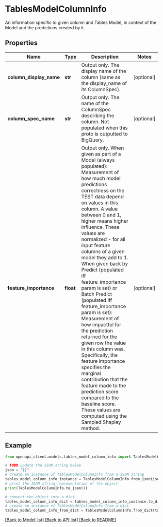 # TablesModelColumnInfo

An information specific to given column and Tables Model, in context of the Model and the predictions created by it.

## Properties

Name | Type | Description | Notes
------------ | ------------- | ------------- | -------------
**column_display_name** | **str** | Output only. The display name of the column (same as the display_name of its ColumnSpec). | [optional] 
**column_spec_name** | **str** | Output only. The name of the ColumnSpec describing the column. Not populated when this proto is outputted to BigQuery. | [optional] 
**feature_importance** | **float** | Output only. When given as part of a Model (always populated): Measurement of how much model predictions correctness on the TEST data depend on values in this column. A value between 0 and 1, higher means higher influence. These values are normalized - for all input feature columns of a given model they add to 1. When given back by Predict (populated iff feature_importance param is set) or Batch Predict (populated iff feature_importance param is set): Measurement of how impactful for the prediction returned for the given row the value in this column was. Specifically, the feature importance specifies the marginal contribution that the feature made to the prediction score compared to the baseline score. These values are computed using the Sampled Shapley method. | [optional] 

## Example

```python
from openapi_client.models.tables_model_column_info import TablesModelColumnInfo

# TODO update the JSON string below
json = "{}"
# create an instance of TablesModelColumnInfo from a JSON string
tables_model_column_info_instance = TablesModelColumnInfo.from_json(json)
# print the JSON string representation of the object
print(TablesModelColumnInfo.to_json())

# convert the object into a dict
tables_model_column_info_dict = tables_model_column_info_instance.to_dict()
# create an instance of TablesModelColumnInfo from a dict
tables_model_column_info_from_dict = TablesModelColumnInfo.from_dict(tables_model_column_info_dict)
```
[[Back to Model list]](../README.md#documentation-for-models) [[Back to API list]](../README.md#documentation-for-api-endpoints) [[Back to README]](../README.md)


